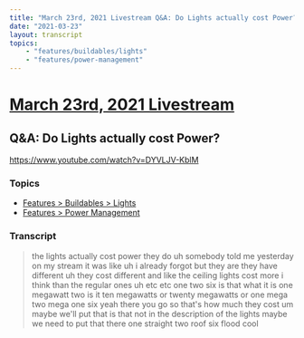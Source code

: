 ```yaml
---
title: "March 23rd, 2021 Livestream Q&A: Do Lights actually cost Power?"
date: "2021-03-23"
layout: transcript
topics:
    - "features/buildables/lights"
    - "features/power-management"
---
```

# [March 23rd, 2021 Livestream](../2021-03-23.md)
## Q&A: Do Lights actually cost Power?
https://www.youtube.com/watch?v=DYVLJV-KblM

### Topics
* [Features > Buildables > Lights](../topics/features/buildables/lights.md)
* [Features > Power Management](../topics/features/power-management.md)

### Transcript

> the lights actually cost power they do uh somebody told me yesterday on my stream it was like uh i already forgot but they are they have different uh they cost different and like the ceiling lights cost more i think than the regular ones uh etc etc one two six is that what it is one megawatt two is it ten megawatts or twenty megawatts or one mega two mega one six yeah there you go so that's how much they cost um maybe we'll put that is that not in the description of the lights maybe we need to put that there one straight two roof six flood cool
